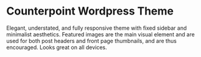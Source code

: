 Counterpoint Wordpress Theme
============================
Elegant, understated, and fully responsive theme with fixed sidebar and
minimalist aesthetics. Featured images are the main visual element and
are used for both post headers and front page thumbnails, and are thus
encouraged. Looks great on all devices.